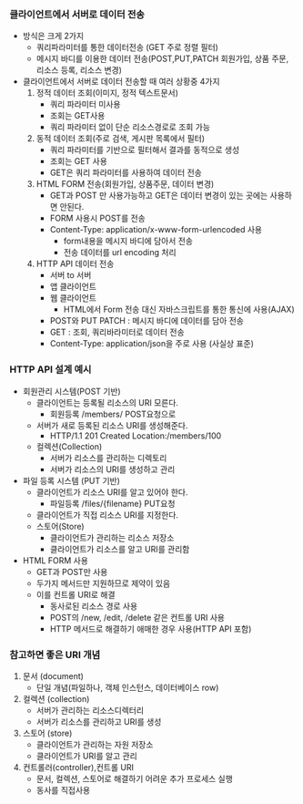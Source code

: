 ### 클라이언트에서 서버로 데이터 전송

- 방식은 크게 2가지
  - 쿼리파라미터를 통한 데이터전송 (GET 주로 정렬 필터)
  - 메시지 바디를 이용한 데이터 전송(POST,PUT,PATCH 회원가입, 상품 주문, 리소스 등록, 리소스 변경)
- 클라이언트에서 서버로 데이터 전송할 때 여러 상황중 4가지
  1. 정적 데이터 조회(이미지, 정적 텍스트문서)
     - 쿼리 파라미터 미사용
     - 조회는 GET사용
     - 쿼리 파라미터 없이 단순 리소스경로로 조회 가능
  2. 동적 데이터 조회(주로 검색, 게시판 목록에서 필터)
     - 쿼리 파라미터를 기반으로 필터해서 결과를 동적으로 생성
     - 조회는 GET 사용
     - GET은 쿼리 파라미터를 사용하여 데이터 전송
  3. HTML FORM 전송(회원가입, 상품주문, 데이터 변경)
     - GET과 POST 만 사용가능하고 GET은 데이터 변경이 있는 곳에는 사용하면 안된다.
     - FORM 사용시 POST를 전송
     - Content-Type: application/x-www-form-urlencoded 사용
       - form내용을 메시지 바디에 담아서 전송
       - 전송 데이터를 url encoding 처리
  4. HTTP API 데이터 전송
     - 서버 to 서버
     - 앱 클라이언트
     - 웹 클라이언트
       - HTML에서 Form 전송 대신 자바스크립트를 통한 통신에 사용(AJAX)
     - POST와 PUT PATCH : 메시지 바디에 데이터를 담아 전송
     - GET : 조회, 쿼리바라미터로 데이터 전송
     - Content-Type: application/json을 주로 사용 (사실상 표준)

### HTTP API 설계 예시

- 회원관리 시스템(POST 기반)
  - 클라이언트는 등록될 리소스의 URI 모른다.
    - 회원등록 /members/ POST요청으로
  - 서버가 새로 등록된 리소스 URI를 생성해준다.
    - HTTP/1.1 201 Created Location:/members/100
  - 컬렉션(Collection)
    - 서버가 리소스를 관리하는 디렉토리
    - 서버가 리소스의 URI를 생성하고 관리
- 파일 등록 시스템 (PUT 기반)
  - 클라이언트가 리소스 URI를 알고 있어야 한다.
    - 파일등록 /files/{filename} PUT요청
  - 클라이언트가 직접 리소스 URI를 지정한다.
  - 스토어(Store)
    - 클라이언트가 관리하는 리소스 저장소
    - 클라이언트가 리소스를 알고 URI를 관리함
- HTML FORM 사용
  - GET과 POST만 사용
  - 두가지 메서드만 지원하므로 제약이 있음
  - 이를 컨트롤 URI로 해결
    - 동사로된 리소스 경로 사용
    - POST의 /new, /edit, /delete 같은 컨트롤 URI 사용
    - HTTP 메서드로 해결하기 애매한 경우 사용(HTTP API 포함)

### 참고하면 좋은 URI 개념

1. 문서 (document)
   - 단일 개념(파일하나, 객체 인스턴스, 데이터베이스 row)
2. 컬렉션 (collection)
   - 서버가 관리하는 리소스디렉터리
   - 서버가 리소스를 관리하고 URI를 생성
3. 스토어 (store)
   - 클라이언트가 관리하는 자원 저장소
   - 클라이언트가 URI를 알고 관리
4. 컨트롤러(controller),컨트롤 URI
   - 문서, 컬렉션, 스토어로 해결하기 어려운 추가 프로세스 실행
   - 동사를 직접사용
